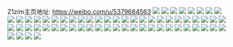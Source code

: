 Z1zim主页地址: https://weibo.com/u/5379684563 
![](https://wx4.sinaimg.cn/mw2000/005S4BHRly1h8hpzk5ylgj33402c0npd.jpg) 
![](https://wx4.sinaimg.cn/mw2000/005S4BHRly1h8hpzl02laj33402c0kjl.jpg) 
![](https://wx4.sinaimg.cn/mw2000/005S4BHRly1h8hpzlwxcyj33402c0npd.jpg) 
![](https://wx4.sinaimg.cn/mw2000/005S4BHRly1h8hpzij9uej32da1ryx5y.jpg) 
![](https://wx4.sinaimg.cn/mw2000/005S4BHRly1h81f4teeegj30u0140jzh.jpg) 
![](https://wx4.sinaimg.cn/mw2000/005S4BHRly1h81f4u217uj30u0140wmj.jpg) 
![](https://wx4.sinaimg.cn/mw2000/005S4BHRly1h7vh6q3ey9j335s2dcu0x.jpg) 
![](https://wx4.sinaimg.cn/mw2000/005S4BHRly1h7vh6r5a80j335s2dcu0x.jpg) 
![](https://wx4.sinaimg.cn/mw2000/005S4BHRly1h7vh6s2g8jj335s2dc4qq.jpg) 
![](https://wx4.sinaimg.cn/mw2000/005S4BHRly1h7q000jlagj31rc1bino4.jpg) 
![](https://wx4.sinaimg.cn/mw2000/005S4BHRly1h7q0000befj32pr21b1ky.jpg) 
![](https://wx4.sinaimg.cn/mw2000/005S4BHRly1h7q0012w5vj31l716wnmk.jpg) 
![](https://wx4.sinaimg.cn/mw2000/005S4BHRly1h7q00272xdj33402c0b2a.jpg) 
![](https://wx4.sinaimg.cn/mw2000/005S4BHRly1h7q002umdnj32c0340hdt.jpg) 
![](https://wx4.sinaimg.cn/mw2000/005S4BHRly1gtbkn0nc5vj31o02801ky.jpg) 
![](https://wx4.sinaimg.cn/mw2000/005S4BHRly1gtbkmz1wguj31o0280x6p.jpg) 
![](https://wx4.sinaimg.cn/mw2000/005S4BHRly1gtbkn1a05gj30yi1a0tnh.jpg) 
![](https://wx4.sinaimg.cn/mw2000/005S4BHRly1gryf4d7pgwj32dn35s4r0.jpg) 
![](https://wx4.sinaimg.cn/mw2000/005S4BHRly1gryf4g7lgnj32dn35s7ws.jpg) 
![](https://wx4.sinaimg.cn/mw2000/005S4BHRly1gryf4jmjr5j32dn35p7wq.jpg) 
![](https://wx4.sinaimg.cn/mw2000/005S4BHRly1gryf4na39aj32dn35she2.jpg) 
![](https://wx4.sinaimg.cn/mw2000/005S4BHRly1gryf4qrb8ej32dn35she6.jpg) 
![](https://wx4.sinaimg.cn/mw2000/005S4BHRly1gryf4ti0l1j32dn35snpl.jpg) 
![](https://wx4.sinaimg.cn/mw2000/005S4BHRly1gryf4vwt6gj32dn35s7wq.jpg) 
![](https://wx4.sinaimg.cn/mw2000/005S4BHRly1gryf4xqzbfj32dn35s7wo.jpg) 
![](https://wx4.sinaimg.cn/mw2000/005S4BHRly1gryf4zuqgdj32dn35su15.jpg) 
![](https://wx4.sinaimg.cn/mw2000/005S4BHRly1gryf51uyfzj32dn35s4qx.jpg) 
![](https://wx4.sinaimg.cn/mw2000/005S4BHRly1gryf53nuzkj323u35she1.jpg) 
![](https://wx4.sinaimg.cn/mw2000/005S4BHRly1gryf49f52wj32dn35s4qv.jpg) 
![](https://wx4.sinaimg.cn/mw2000/005S4BHRly1gra07j3wjmj31sc2dsb2d.jpg) 
![](https://wx4.sinaimg.cn/mw2000/005S4BHRly1gra07hj8sij31sc2dsb2e.jpg) 
![](https://wx4.sinaimg.cn/mw2000/005S4BHRly1gra07r9f9tj31sc2ds7wl.jpg) 
![](https://wx4.sinaimg.cn/mw2000/005S4BHRly1gra07ruus6j30so128107.jpg) 
![](https://wx4.sinaimg.cn/mw2000/005S4BHRly1gra07sgf3gj30uy15awob.jpg) 
![](https://wx4.sinaimg.cn/mw2000/005S4BHRly1gra07s69sbj30vn167wp6.jpg) 
![](https://wx4.sinaimg.cn/mw2000/005S4BHRly1gra07m60trj31sc2dsnph.jpg) 
![](https://wx4.sinaimg.cn/mw2000/005S4BHRly1gra07nte8xj31sc2dsqv9.jpg) 
![](https://wx4.sinaimg.cn/mw2000/005S4BHRly1gra07kmy9cj31sc2dsu10.jpg) 
![](https://wx4.sinaimg.cn/mw2000/005S4BHRly1gqkp745l2xj328g28gkjm.jpg) 
![](https://wx4.sinaimg.cn/mw2000/005S4BHRly1gqkp7370czj31400u0gwb.jpg) 
![](https://wx4.sinaimg.cn/mw2000/005S4BHRly1gqkp73jr5hj30yi1a0apo.jpg) 
![](https://wx4.sinaimg.cn/mw2000/005S4BHRly1gp027wjoddj312r1m47r2.jpg) 
![](https://wx4.sinaimg.cn/mw2000/005S4BHRly1gp027vytelj31o0280b29.jpg) 
![](https://wx4.sinaimg.cn/mw2000/005S4BHRly1gp027x4j7mj31401o0hbd.jpg) 
![](https://wx4.sinaimg.cn/mw2000/005S4BHRly1gp027xvou9j31o0280npd.jpg) 
![](https://wx4.sinaimg.cn/mw2000/005S4BHRly1gp027yhpw5j31o0280npd.jpg) 
![](https://wx4.sinaimg.cn/mw2000/005S4BHRly1gp027z3othj31o0280qv5.jpg) 
![](https://wx4.sinaimg.cn/mw2000/005S4BHRly1go3o9rszsnj31sc2dsnpd.jpg) 
![](https://wx4.sinaimg.cn/mw2000/005S4BHRly1go3o9xz6ymj31sc2dsnpd.jpg) 
![](https://wx4.sinaimg.cn/mw2000/005S4BHRly1go3o9ufr15j31sc2dsnpd.jpg) 
![](https://wx4.sinaimg.cn/mw2000/005S4BHRly1go3o9vg0j7j31sc2dsqv5.jpg) 
![](https://wx4.sinaimg.cn/mw2000/005S4BHRly1go3o9t5ggjj31sc2ds4qq.jpg) 
![](https://wx4.sinaimg.cn/mw2000/005S4BHRly1go3o9wx2d8j31sc2dsnpd.jpg) 
![](https://wx4.sinaimg.cn/mw2000/005S4BHRly1ghhi8tq8c5j31kw16ob29.jpg) 
![](https://wx4.sinaimg.cn/mw2000/005S4BHRly1ghhi8so3rtj31kw16ob29.jpg) 
![](https://wx4.sinaimg.cn/mw2000/005S4BHRly1ghhi8w4dgtj31kw16o7wh.jpg) 
![](https://wx4.sinaimg.cn/mw2000/005S4BHRly1ghhi8vcnr5j31kw16ob29.jpg) 
![](https://wx4.sinaimg.cn/mw2000/005S4BHRly1ghhi8upyt6j316o1kwhdt.jpg) 
![](https://wx4.sinaimg.cn/mw2000/005S4BHRly1ghhi8r88t8j32c02c0x6p.jpg) 
![](https://wx4.sinaimg.cn/mw2000/005S4BHRly1ghcvpduag1j31kw1kw7wh.jpg) 
![](https://wx4.sinaimg.cn/mw2000/005S4BHRly1ghcvpeha9mj31kw1kw7wh.jpg) 
![](https://wx4.sinaimg.cn/mw2000/005S4BHRly1ghcvpccojvj31kw1kw7wh.jpg) 
